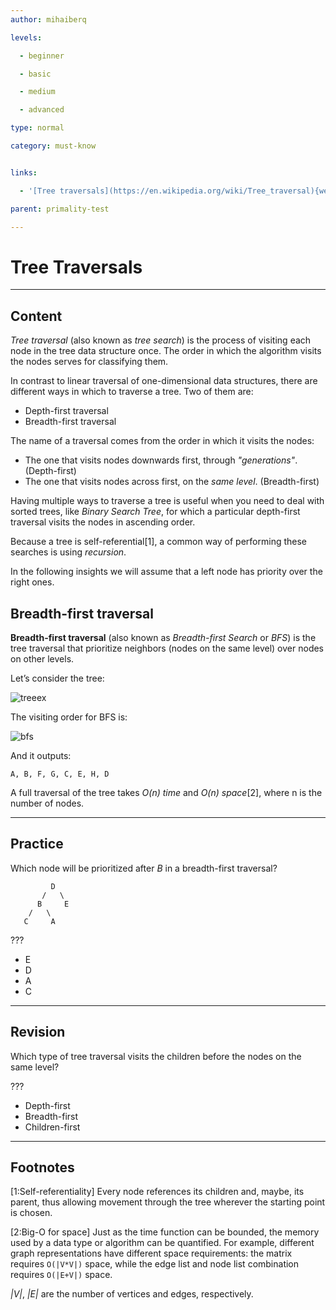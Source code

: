 ```yaml
---
author: mihaiberq

levels:

  - beginner

  - basic

  - medium

  - advanced

type: normal

category: must-know


links:

  - '[Tree traversals](https://en.wikipedia.org/wiki/Tree_traversal){website}'

parent: primality-test

---
```


# Tree Traversals

---
## Content

*Tree traversal* (also known as *tree search*) is the process of visiting each node in the tree data structure once. The order in which the algorithm visits the nodes serves for classifying them.

In contrast to linear traversal of one-dimensional data structures, there are different ways in which to traverse a tree. Two of them are:
- Depth-first traversal
- Breadth-first traversal

The name of a traversal comes from the order in which it visits the nodes:
- The one that visits nodes downwards first, through *"generations"*. (Depth-first)
- The one that visits nodes across first, on the *same level*. (Breadth-first)

Having multiple ways to traverse a tree is useful when you need to deal with sorted trees, like *Binary Search Tree*, for which a particular depth-first traversal visits the nodes in ascending order.

Because a tree is self-referential[1], a common way of performing these searches is using *recursion*.


In the following insights we will assume that a left node has priority over the right ones.

## Breadth-first traversal

**Breadth-first traversal** (also known as *Breadth-first Search* or *BFS*) is the tree traversal that prioritize neighbors (nodes on the same level) over nodes on other levels.

Let’s consider the tree:

![treeex](%3Csvg%20width%3D%22100%25%22%20height%3D%22auto%22%20viewBox%3D%220%200%20700%20400%22%20xmlns%3D%22http%3A%2F%2Fwww.w3.org%2F2000%2Fsvg%22%3E%3Ctitle%3EArtboard%3C%2Ftitle%3E%3Cg%20fill%3D%22none%22%20fill-rule%3D%22evenodd%22%3E%3Cpath%20d%3D%22M350%2085c19.329966%200%2035-15.6700338%2035-35%200-6.7781994-1.926799-13.1063707-5.262556-18.4666731C373.560339%2021.6072003%20362.551767%2015%20350%2015c-19.329966%200-35%2015.6700338-35%2035s15.670034%2035%2035%2035zM210%20185c19.329966%200%2035-15.670034%2035-35%200-6.778199-1.926799-13.106371-5.262556-18.466673C233.560339%20121.6072%20222.551767%20115%20210%20115c-19.329966%200-35%2015.670034-35%2035s15.670034%2035%2035%2035zM100%20286c19.329966%200%2035-15.670034%2035-35%200-6.778199-1.926799-13.106371-5.262556-18.466673C123.560339%20222.6072%20112.551767%20216%20100%20216c-19.3299662%200-35%2015.670034-35%2035s15.6700338%2035%2035%2035zm220-1c19.329966%200%2035-15.670034%2035-35%200-6.778199-1.926799-13.106371-5.262556-18.466673C343.560339%20221.6072%20332.551767%20215%20320%20215c-19.329966%200-35%2015.670034-35%2035s15.670034%2035%2035%2035zm170-100c19.329966%200%2035-15.670034%2035-35%200-6.778199-1.926799-13.106371-5.262556-18.466673C513.560339%20121.6072%20502.551767%20115%20490%20115c-19.329966%200-35%2015.670034-35%2035s15.670034%2035%2035%2035z%22%20stroke%3D%22currentColor%22%20stroke-width%3D%222%22%2F%3E%3Ctext%20font-family%3D%22RobotoMono-Light%2C%20Roboto%20Mono%22%20font-size%3D%2240%22%20font-weight%3D%22300%22%20fill%3D%22currentColor%22%3E%3Ctspan%20x%3D%22477.998047%22%20y%3D%22166%22%3EG%3C%2Ftspan%3E%3C%2Ftext%3E%3Cpath%20d%3D%22M350%20185c19.329966%200%2035-15.670034%2035-35%200-6.778199-1.926799-13.106371-5.262556-18.466673C373.560339%20121.6072%20362.551767%20115%20350%20115c-19.329966%200-35%2015.670034-35%2035s15.670034%2035%2035%2035z%22%20stroke%3D%22currentColor%22%20stroke-width%3D%222%22%2F%3E%3Ctext%20font-family%3D%22RobotoMono-Light%2C%20Roboto%20Mono%22%20font-size%3D%2240%22%20font-weight%3D%22300%22%20fill%3D%22currentColor%22%3E%3Ctspan%20x%3D%22337.998047%22%20y%3D%22166%22%3EF%3C%2Ftspan%3E%3C%2Ftext%3E%3Ctext%20font-family%3D%22RobotoMono-Light%2C%20Roboto%20Mono%22%20font-size%3D%2240%22%20font-weight%3D%22300%22%20fill%3D%22currentColor%22%3E%3Ctspan%20x%3D%22197.998047%22%20y%3D%22166%22%3EB%3C%2Ftspan%3E%3C%2Ftext%3E%3Ctext%20font-family%3D%22RobotoMono-Light%2C%20Roboto%20Mono%22%20font-size%3D%2240%22%20font-weight%3D%22300%22%20fill%3D%22currentColor%22%3E%3Ctspan%20x%3D%22307.998047%22%20y%3D%22265%22%3EE%3C%2Ftspan%3E%3C%2Ftext%3E%3Cpath%20d%3D%22M50%20385c19.3299662%200%2035-15.670034%2035-35%200-6.778199-1.926799-13.106371-5.2625561-18.466673C73.5603395%20321.6072%2062.5517669%20315%2050%20315c-19.3299662%200-35%2015.670034-35%2035s15.6700338%2035%2035%2035z%22%20stroke%3D%22currentColor%22%20stroke-width%3D%222%22%2F%3E%3Ctext%20font-family%3D%22RobotoMono-Light%2C%20Roboto%20Mono%22%20font-size%3D%2240%22%20font-weight%3D%22300%22%20fill%3D%22currentColor%22%3E%3Ctspan%20x%3D%2237.9980469%22%20y%3D%22366%22%3ED%3C%2Ftspan%3E%3C%2Ftext%3E%3Cpath%20d%3D%22M600%20286c19.329966%200%2035-15.670034%2035-35%200-6.778199-1.926799-13.106371-5.262556-18.466673C623.560339%20222.6072%20612.551767%20216%20600%20216c-19.329966%200-35%2015.670034-35%2035s15.670034%2035%2035%2035z%22%20stroke%3D%22currentColor%22%20stroke-width%3D%222%22%2F%3E%3Ctext%20font-family%3D%22RobotoMono-Light%2C%20Roboto%20Mono%22%20font-size%3D%2240%22%20font-weight%3D%22300%22%20fill%3D%22currentColor%22%3E%3Ctspan%20x%3D%22587.998047%22%20y%3D%22267%22%3EH%3C%2Ftspan%3E%3C%2Ftext%3E%3Ctext%20font-family%3D%22RobotoMono-Light%2C%20Roboto%20Mono%22%20font-size%3D%2240%22%20font-weight%3D%22300%22%20fill%3D%22currentColor%22%3E%3Ctspan%20x%3D%2287.9980469%22%20y%3D%22267%22%3EC%3C%2Ftspan%3E%3C%2Ftext%3E%3Ctext%20font-family%3D%22RobotoMono-Light%2C%20Roboto%20Mono%22%20font-size%3D%2240%22%20font-weight%3D%22300%22%20fill%3D%22currentColor%22%3E%3Ctspan%20x%3D%22337.998047%22%20y%3D%2266%22%3EA%3C%2Ftspan%3E%3C%2Ftext%3E%3Cpath%20d%3D%22M325.27056%2075.9005944l-93.305402%2046.2707536m143.680216-46.4627484l89.005263%2049.5755164M124.832786%20226.630334l60.724369-50.675908m50.17766-1.621328l60.021434%2051.186277m219.350442-50.451869l60.148477%2050.160539M350.677448%2085.3023895l.200744%2030.2308945M75.4063679%20275.681633l-24.6070053%2039.464642%22%20stroke%3D%22currentColor%22%20stroke-width%3D%222%22%2F%3E%3C%2Fg%3E%3C%2Fsvg%3E)

The visiting order for BFS is:

![bfs](%3Csvg%20width%3D%22100%25%22%20height%3D%22auto%22%20viewBox%3D%220%200%20700%20400%22%20xmlns%3D%22http%3A%2F%2Fwww.w3.org%2F2000%2Fsvg%22%3E%3Ctitle%3EArtboard%3C%2Ftitle%3E%3Cg%20fill%3D%22none%22%20fill-rule%3D%22evenodd%22%3E%3Cpath%20d%3D%22M350%2085c19.329966%200%2035-15.6700338%2035-35%200-6.7781994-1.926799-13.1063707-5.262556-18.4666731C373.560339%2021.6072003%20362.551767%2015%20350%2015c-19.329966%200-35%2015.6700338-35%2035s15.670034%2035%2035%2035zM210%20185c19.329966%200%2035-15.670034%2035-35%200-6.778199-1.926799-13.106371-5.262556-18.466673C233.560339%20121.6072%20222.551767%20115%20210%20115c-19.329966%200-35%2015.670034-35%2035s15.670034%2035%2035%2035zM100%20286c19.329966%200%2035-15.670034%2035-35%200-6.778199-1.926799-13.106371-5.262556-18.466673C123.560339%20222.6072%20112.551767%20216%20100%20216c-19.3299662%200-35%2015.670034-35%2035s15.6700338%2035%2035%2035zm220-1c19.329966%200%2035-15.670034%2035-35%200-6.778199-1.926799-13.106371-5.262556-18.466673C343.560339%20221.6072%20332.551767%20215%20320%20215c-19.329966%200-35%2015.670034-35%2035s15.670034%2035%2035%2035zm170-100c19.329966%200%2035-15.670034%2035-35%200-6.778199-1.926799-13.106371-5.262556-18.466673C513.560339%20121.6072%20502.551767%20115%20490%20115c-19.329966%200-35%2015.670034-35%2035s15.670034%2035%2035%2035z%22%20stroke%3D%22currentColor%22%20stroke-width%3D%222%22%2F%3E%3Ctext%20font-family%3D%22RobotoMono-Light%2C%20Roboto%20Mono%22%20font-size%3D%2240%22%20font-weight%3D%22300%22%20fill%3D%22currentColor%22%3E%3Ctspan%20x%3D%22477.998047%22%20y%3D%22166%22%3EG%3C%2Ftspan%3E%3C%2Ftext%3E%3Cpath%20d%3D%22M350%20185c19.329966%200%2035-15.670034%2035-35%200-6.778199-1.926799-13.106371-5.262556-18.466673C373.560339%20121.6072%20362.551767%20115%20350%20115c-19.329966%200-35%2015.670034-35%2035s15.670034%2035%2035%2035z%22%20stroke%3D%22currentColor%22%20stroke-width%3D%222%22%2F%3E%3Ctext%20font-family%3D%22RobotoMono-Light%2C%20Roboto%20Mono%22%20font-size%3D%2240%22%20font-weight%3D%22300%22%20fill%3D%22currentColor%22%3E%3Ctspan%20x%3D%22337.998047%22%20y%3D%22166%22%3EF%3C%2Ftspan%3E%3C%2Ftext%3E%3Ctext%20font-family%3D%22RobotoMono-Light%2C%20Roboto%20Mono%22%20font-size%3D%2240%22%20font-weight%3D%22300%22%20fill%3D%22currentColor%22%3E%3Ctspan%20x%3D%22197.998047%22%20y%3D%22166%22%3EB%3C%2Ftspan%3E%3C%2Ftext%3E%3Ctext%20font-family%3D%22RobotoMono-Light%2C%20Roboto%20Mono%22%20font-size%3D%2240%22%20font-weight%3D%22300%22%20fill%3D%22currentColor%22%3E%3Ctspan%20x%3D%22307.998047%22%20y%3D%22265%22%3EE%3C%2Ftspan%3E%3C%2Ftext%3E%3Cpath%20d%3D%22M50%20385c19.3299662%200%2035-15.670034%2035-35%200-6.778199-1.926799-13.106371-5.2625561-18.466673C73.5603395%20321.6072%2062.5517669%20315%2050%20315c-19.3299662%200-35%2015.670034-35%2035s15.6700338%2035%2035%2035z%22%20stroke%3D%22currentColor%22%20stroke-width%3D%222%22%2F%3E%3Ctext%20font-family%3D%22RobotoMono-Light%2C%20Roboto%20Mono%22%20font-size%3D%2240%22%20font-weight%3D%22300%22%20fill%3D%22currentColor%22%3E%3Ctspan%20x%3D%2237.9980469%22%20y%3D%22366%22%3ED%3C%2Ftspan%3E%3C%2Ftext%3E%3Cpath%20d%3D%22M600%20286c19.329966%200%2035-15.670034%2035-35%200-6.778199-1.926799-13.106371-5.262556-18.466673C623.560339%20222.6072%20612.551767%20216%20600%20216c-19.329966%200-35%2015.670034-35%2035s15.670034%2035%2035%2035z%22%20stroke%3D%22currentColor%22%20stroke-width%3D%222%22%2F%3E%3Ctext%20font-family%3D%22RobotoMono-Light%2C%20Roboto%20Mono%22%20font-size%3D%2240%22%20font-weight%3D%22300%22%20fill%3D%22currentColor%22%3E%3Ctspan%20x%3D%22587.998047%22%20y%3D%22267%22%3EH%3C%2Ftspan%3E%3C%2Ftext%3E%3Ctext%20font-family%3D%22RobotoMono-Light%2C%20Roboto%20Mono%22%20font-size%3D%2240%22%20font-weight%3D%22300%22%20fill%3D%22currentColor%22%3E%3Ctspan%20x%3D%2287.9980469%22%20y%3D%22267%22%3EC%3C%2Ftspan%3E%3C%2Ftext%3E%3Ctext%20font-family%3D%22RobotoMono-Light%2C%20Roboto%20Mono%22%20font-size%3D%2240%22%20font-weight%3D%22300%22%20fill%3D%22currentColor%22%3E%3Ctspan%20x%3D%22337.998047%22%20y%3D%2266%22%3EA%3C%2Ftspan%3E%3C%2Ftext%3E%3Cpath%20d%3D%22M325.27056%2075.9005944l-93.305402%2046.2707536m143.680216-46.4627484l89.005263%2049.5755164M124.832786%20226.630334l60.724369-50.675908m50.17766-1.621328l60.021434%2051.186277m219.350442-50.451869l60.148477%2050.160539M350.677448%2085.3023895l.200744%2030.2308945M75.4063679%20275.681633l-24.6070053%2039.464642%22%20stroke%3D%22currentColor%22%20stroke-width%3D%222%22%2F%3E%3Cpath%20d%3D%22M302%2079l-53.875243%2026.409433m8.377072-7.4474601l-8.377072%207.4474601%2011.018015-2.059936M256%20150h49m-10.8%203l10.8-3-10.8-3m100.8%203h50m-10.8%203l10.8-3-10.8-3M155%20250h109.018347m-10.8%203l10.8-3-10.8-3M404%20250h109.018347m-10.8%203l10.8-3-10.8-3M434%20183l-270%2048m10.108175-4.844048L164%20231l11.158375%201.063328M538%20278l-418%2069m10.167194-4.718915L120%20347l11.144401%201.200972%22%20stroke%3D%22%23FFF%22%20stroke-width%3D%222%22%2F%3E%3Ctext%20font-family%3D%22RobotoMono-Light%2C%20Roboto%20Mono%22%20font-size%3D%2220%22%20font-weight%3D%22300%22%20fill%3D%22%23FFF%22%3E%3Ctspan%20x%3D%22265.499023%22%20y%3D%2287%22%3E1%3C%2Ftspan%3E%3C%2Ftext%3E%3Ctext%20font-family%3D%22RobotoMono-Light%2C%20Roboto%20Mono%22%20font-size%3D%2220%22%20font-weight%3D%22300%22%20fill%3D%22%23FFF%22%3E%3Ctspan%20x%3D%22273.499023%22%20y%3D%22146%22%3E2%3C%2Ftspan%3E%3C%2Ftext%3E%3Ctext%20font-family%3D%22RobotoMono-Light%2C%20Roboto%20Mono%22%20font-size%3D%2220%22%20font-weight%3D%22300%22%20fill%3D%22%23FFF%22%3E%3Ctspan%20x%3D%22413.499023%22%20y%3D%22146%22%3E3%3C%2Ftspan%3E%3C%2Ftext%3E%3Ctext%20font-family%3D%22RobotoMono-Light%2C%20Roboto%20Mono%22%20font-size%3D%2220%22%20font-weight%3D%22300%22%20fill%3D%22%23FFF%22%3E%3Ctspan%20x%3D%22304.499023%22%20y%3D%22199%22%3E4%3C%2Ftspan%3E%3C%2Ftext%3E%3Ctext%20font-family%3D%22RobotoMono-Light%2C%20Roboto%20Mono%22%20font-size%3D%2220%22%20font-weight%3D%22300%22%20fill%3D%22%23FFF%22%3E%3Ctspan%20x%3D%22204.499023%22%20y%3D%22245%22%3E5%3C%2Ftspan%3E%3C%2Ftext%3E%3Ctext%20font-family%3D%22RobotoMono-Light%2C%20Roboto%20Mono%22%20font-size%3D%2220%22%20font-weight%3D%22300%22%20fill%3D%22%23FFF%22%3E%3Ctspan%20x%3D%22319.499023%22%20y%3D%22307%22%3E7%3C%2Ftspan%3E%3C%2Ftext%3E%3Ctext%20font-family%3D%22RobotoMono-Light%2C%20Roboto%20Mono%22%20font-size%3D%2220%22%20font-weight%3D%22300%22%20fill%3D%22%23FFF%22%3E%3Ctspan%20x%3D%22455.499023%22%20y%3D%22245%22%3E6%3C%2Ftspan%3E%3C%2Ftext%3E%3C%2Fg%3E%3C%2Fsvg%3E)

And it outputs:
```
A, B, F, G, C, E, H, D
```
A full traversal of the tree takes *O(n) time* and *O(n) space*[2], where n is the number of nodes.

---
## Practice

Which node will be prioritized after *B* in a breadth-first traversal?
```
         D
       /   \
      B     E
    /   \
   C     A
```
???

* E
* D
* A
* C

---
## Revision

Which type of tree traversal visits the children before the nodes on the same level?

???

* Depth-first
* Breadth-first
* Children-first

---
## Footnotes
[1:Self-referentiality]
Every node references its children and, maybe, its parent, thus allowing movement through the tree wherever the starting point is chosen.

[2:Big-O for space]
Just as the time function can be bounded, the memory used by a data type or algorithm can be quantified. For example, different graph representations have different space requirements: the matrix requires `O(|V*V|)` space, while the edge list and node list combination requires `O(|E+V|)` space.

*|V|*, *|E|* are the number of vertices and edges, respectively.
